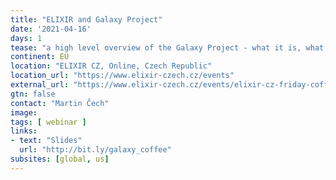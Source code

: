 ```yaml
---
title: "ELIXIR and Galaxy Project"
date: '2021-04-16'
days: 1
tease: "a high level overview of the Galaxy Project - what it is, what it does and how to start using it. And the Elixir Galaxy and currently forming Galaxy Czech communities"
continent: EU
location: "ELIXIR CZ, Online, Czech Republic"
location_url: "https://www.elixir-czech.cz/events"
external_url: "https://www.elixir-czech.cz/events/elixir-cz-friday-coffee-16-april-2021"
gtn: false
contact: "Martin Čech"
image:
tags: [ webinar ]
links:
- text: "Slides"
  url: "http://bit.ly/galaxy_coffee"
subsites: [global, us]
---
```

